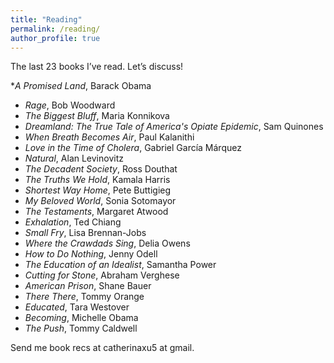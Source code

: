 ```yaml
---
title: "Reading"
permalink: /reading/
author_profile: true
---
```

The last 23 books I’ve read. Let’s discuss! 

*_A Promised Land_, Barack Obama
* _Rage_, Bob Woodward
* _The Biggest Bluff_, Maria Konnikova
* _Dreamland: The True Tale of America's Opiate Epidemic_, Sam Quinones
* _When Breath Becomes Air_, Paul Kalanithi
* _Love in the Time of Cholera_, Gabriel García Márquez
* _Natural_, Alan Levinovitz
* _The Decadent Society_, Ross Douthat
* _The Truths We Hold_, Kamala Harris
* _Shortest Way Home_, Pete Buttigieg
* _My Beloved World_, Sonia Sotomayor  
* _The Testaments_, Margaret Atwood
* _Exhalation_, Ted Chiang
* _Small Fry_, Lisa Brennan-Jobs
* _Where the Crawdads Sing_, Delia Owens
* _How to Do Nothing_, Jenny Odell
* _The Education of an Idealist_, Samantha Power
* _Cutting for Stone_, Abraham Verghese
* _American Prison_, Shane Bauer
* _There There_, Tommy Orange
* _Educated_, Tara Westover
* _Becoming_, Michelle Obama
* _The Push_, Tommy Caldwell

Send me book recs at catherinaxu5 at gmail. 
